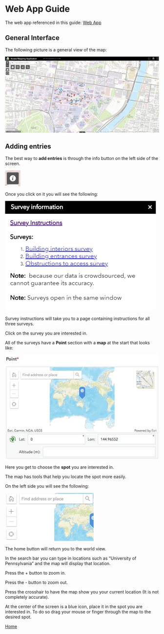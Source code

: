 # Web App Guide

The web app referenced in this guide: [Web App](https://upenn.maps.arcgis.com/apps/webappviewer/index.html?id=5f3f039892524742b2988bc662e32ecb)

## General Interface

The following picture is a general view of the map:

![General Interface](Images/GeneralMapView.PNG)

## Adding entries

The best way to **add entries** is through the info button on the left side of the screen.

![Info Button](Images/InfoButton.png)

Once you click on it you will see the following:

![Info Button Clicked](Images/InfoButtonClicked.PNG)

Survey instructions will take you to a page containing instructions for all three surveys.

Click on the survey you are interested in. 

All of the surveys have a **Point** section with a **map** at the start that looks like:

![Point Survey](Images/PointSurvey.png)

Here you get to choose the **spot** you are interested in. 

The map has tools that help you locate the spot more easily. 

On the left side you will see the following:

![Point Survey Left Side](Images/PointSurveyLeftSide.png)

The home button will return you to the world view.

In the search bar you can type in locations such as “University of Pennsylvania” and the map will display that location.

Press the + button to zoom in.

Press the - button to zoom out.

Press the crosshair to have the map show you your current location (It is not completely accurate).

At the center of the screen is a blue icon, place it in the spot you are interested in. To do so drag your mouse or finger through the map to the desired spot. 


[Home](http://AccessibilityMapping.github.io/AMP)
